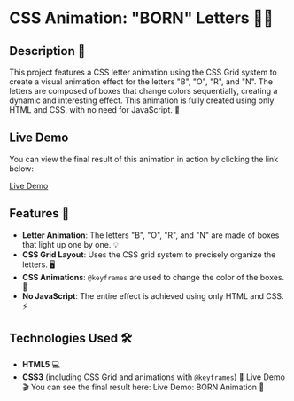 # CSS Animation: "BORN" Letters 🎨✨

## Description 📜

This project features a CSS letter animation using the CSS Grid system to create a visual animation effect for the letters "B", "O", "R", and "N". The letters are composed of boxes that change colors sequentially, creating a dynamic and interesting effect. This animation is fully created using only HTML and CSS, with no need for JavaScript. 🚀

## Live Demo

You can view the final result of this animation in action by clicking the link below:

[Live Demo](https://marianelaalbrigi.github.io/First-Animation-Born/)

## Features 🌟

- **Letter Animation**: The letters "B", "O", "R", and "N" are made of boxes that light up one by one. 💡
- **CSS Grid Layout**: Uses the CSS grid system to precisely organize the letters. 🖥️
- **CSS Animations**: `@keyframes` are used to change the color of the boxes. 🎨
- **No JavaScript**: The entire effect is achieved using only HTML and CSS. ⚡

## Technologies Used 🛠️

- **HTML5** 💻
- **CSS3** (including CSS Grid and animations with `@keyframes`) 🎉
Live Demo 🎬
You can see the final result here:
Live Demo: BORN Animation 🎉
